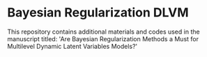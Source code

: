 # Bayesian Regularization DLVM

This repository contains additional materials and codes used in the manuscript titled: 'Are Bayesian Regularization Methods a Must for Multilevel Dynamic Latent Variables Models?'

